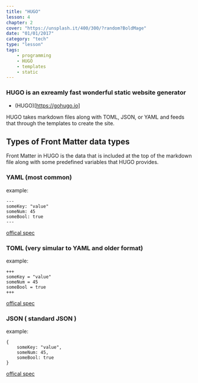 ```yaml
---
title: "HUGO"
lesson: 4
chapter: 2
cover: "https://unsplash.it/400/300/?random?BoldMage"
date: "01/01/2017"
category: "tech"
type: "lesson"
tags:
    - programming
    - HUGO
    - templates
    - static
---
```


### HUGO is an exreamly fast wonderful static website generator

- (HUGO)[https://gohugo.io]

HUGO takes markdown files along with TOML, JSON, or YAML and feeds that through the templates to create the site.

## Types of Front Matter data types

Front Matter in HUGO is the data that is included at the top of the markdown file along with some predefined variables that HUGO provides.

### YAML (most common)
example: 
```
---
someKey: "value"
someNum: 45
someBool: true
---
```
[offical spec](http://yaml.org/spec/1.2/spec.html)
### TOML (very simular to YAML and older format)
example: 
```
+++
someKey = "value"
someNum = 45
someBool = true
+++
```
[offical spec](https://github.com/toml-lang/toml)
### JSON ( standard JSON )
example:
```
{
    someKey: "value",
    someNum: 45,
    someBool: true
}
```
[offical spec](https://www.ecma-international.org/publications/files/ECMA-ST/ECMA-404.pdf)


